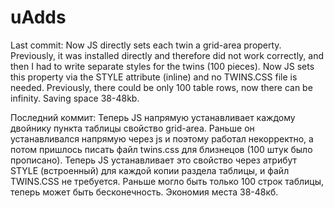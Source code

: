 # uAdds

Last commit: 
Now JS directly sets each twin a grid-area property. Previously, it was installed directly and therefore did not work correctly, and then I had to write separate styles for the twins (100 pieces). Now JS sets this property via the STYLE attribute (inline) and no TWINS.CSS file is needed.
Previously, there could be only 100 table rows, now there can be infinity. Saving space 38-48kb.

Последний коммит:
Теперь JS напрямую устанавливает каждому двойнику пункта таблицы свойство grid-area. Раньше он устанавливался напрямую через js и поэтому работал некорректно, а потом пришлось писать файл twins.css для близнецов (100 штук было прописано). Теперь JS устанавливает это свойство через атрибут STYLE (встроенный) для каждой копии раздела таблицы, и файл TWINS.CSS не требуется.
Раньше могло быть только 100 строк таблицы, теперь может быть бесконечность. Экономия места 38-48кб.
